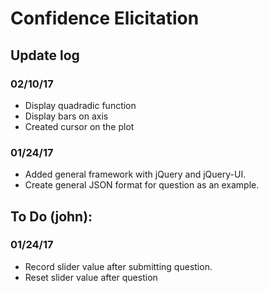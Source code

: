 #  Confidence Elicitation

## Update log
### 02/10/17
- Display quadradic function
- Display bars on axis
- Created cursor on the plot

### 01/24/17
- Added general framework with jQuery and jQuery-UI.
- Create general JSON format for question as an example.

## To Do (john):

### 01/24/17
- Record slider value after submitting question.
- Reset slider value after question
